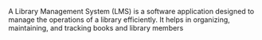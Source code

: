 A Library Management System (LMS) is a software application designed to manage the operations of a library efficiently. It helps in organizing, maintaining, and tracking books and library members
